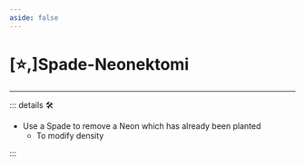 ```yaml
---
aside: false
---
```

# [⭐,]<labor>Spade</labor>-Neonektomi

---

<!-- =================================================== -->
<!-- =================================================== -->
<!-- =================================================== -->
<!-- =================================================== -->
<!-- =================================================== -->
::: details 🛠

- Use a Spade to remove a Neon which has already been planted
    - To modify density

:::
